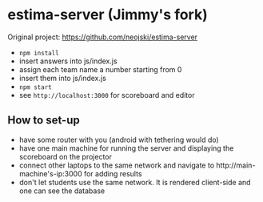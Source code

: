 # estima-server (Jimmy's fork)

Original project: https://github.com/neojski/estima-server

- `npm install`
- insert answers into js/index.js
- assign each team name a number starting from 0
- insert them into js/index.js
- `npm start`
- see `http://localhost:3000` for scoreboard and editor

## How to set-up
- have some router with you (android with tethering would do)
- have one main machine for running the server and displaying the scoreboard on the projector
- connect other laptops to the same network and navigate to http://main-machine's-ip:3000 for adding results
- don't let students use the same network. It is rendered client-side and one can see the database
